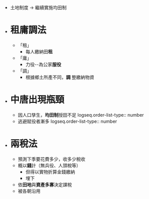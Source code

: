 - 土地制度 -> 繼續實施均田制
- # 租庸調法
	- 「租」
		- 每人繳納田**租**
	- 「庸」
		- 力役--為公家**服役**
	- 「調」
		- 根據鄉土所產不同，**調** 整繳納物資
- # 中唐出現瓶頸
	- 因人口孳生，**均田制**授田不足
	  logseq.order-list-type:: number
	- 逃避賦役者漸多
	  logseq.order-list-type:: number
- # 兩稅法
	- 預測下季要花費多少，收多少稅收
	- 概以**錢**計（無兵役、人頭稅等）
		- 但得以實物折算金錢繳納
		- 埋下
	- 依**田地**與**資產多寡**決定課稅
	- 被各朝沿用